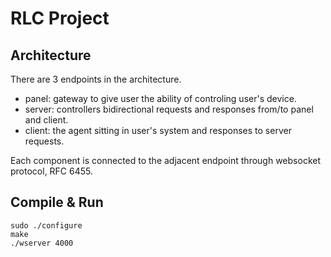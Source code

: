 # RLC Project


## Architecture

There are 3 endpoints in the architecture. 

* panel: gateway to give user the ability of controling user's device.
* server: controllers bidirectional requests and responses from/to panel and client.
* client: the agent sitting in user's system and responses to server requests.

Each component is connected to the adjacent endpoint through websocket protocol, RFC 6455. 


## Compile & Run

    sudo ./configure
    make
    ./wserver 4000
